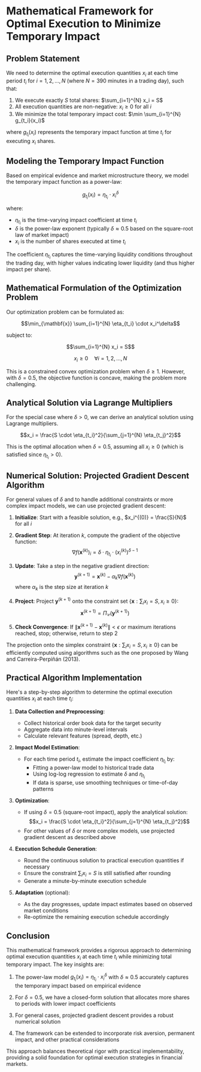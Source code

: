 # Mathematical Framework for Optimal Execution to Minimize Temporary Impact

## Problem Statement

We need to determine the optimal execution quantities $x_i$ at each time period $t_i$ for $i = 1, 2, \ldots, N$ (where $N = 390$ minutes in a trading day), such that:
1. We execute exactly $S$ total shares: $\sum_{i=1}^{N} x_i = S$
2. All execution quantities are non-negative: $x_i \geq 0$ for all $i$
3. We minimize the total temporary impact cost: $\min \sum_{i=1}^{N} g_{t_i}(x_i)$

where $g_{t_i}(x_i)$ represents the temporary impact function at time $t_i$ for executing $x_i$ shares.

## Modeling the Temporary Impact Function

Based on empirical evidence and market microstructure theory, we model the temporary impact function as a power-law:

$$g_{t_i}(x_i) = \eta_{t_i} \cdot x_i^\delta$$

where:
- $\eta_{t_i}$ is the time-varying impact coefficient at time $t_i$
- $\delta$ is the power-law exponent (typically $\delta \approx 0.5$ based on the square-root law of market impact)
- $x_i$ is the number of shares executed at time $t_i$

The coefficient $\eta_{t_i}$ captures the time-varying liquidity conditions throughout the trading day, with higher values indicating lower liquidity (and thus higher impact per share).

## Mathematical Formulation of the Optimization Problem

Our optimization problem can be formulated as:

$$\min_{\mathbf{x}} \sum_{i=1}^{N} \eta_{t_i} \cdot x_i^\delta$$

subject to:

$$\sum_{i=1}^{N} x_i = S$$

$$x_i \geq 0 \quad \forall i = 1, 2, \ldots, N$$

This is a constrained convex optimization problem when $\delta \geq 1$. However, with $\delta = 0.5$, the objective function is concave, making the problem more challenging.

## Analytical Solution via Lagrange Multipliers

For the special case where $\delta > 0$, we can derive an analytical solution using Lagrange multipliers.

$$x_i = \frac{S \cdot \eta_{t_i}^2}{\sum_{j=1}^{N} \eta_{t_j}^2}$$

This is the optimal allocation when $\delta = 0.5$, assuming all $x_i \geq 0$ (which is satisfied since $\eta_{t_i} > 0$).


## Numerical Solution: Projected Gradient Descent Algorithm

For general values of $\delta$ and to handle additional constraints or more complex impact models, we can use projected gradient descent:

1. **Initialize**: Start with a feasible solution, e.g., $x_i^{(0)} = \frac{S}{N}$ for all $i$

2. **Gradient Step**: At iteration $k$, compute the gradient of the objective function:
   $$\nabla f(\mathbf{x}^{(k)})_i = \delta \cdot \eta_{t_i} \cdot (x_i^{(k)})^{\delta-1}$$

3. **Update**: Take a step in the negative gradient direction:
   $$\mathbf{y}^{(k+1)} = \mathbf{x}^{(k)} - \alpha_k \nabla f(\mathbf{x}^{(k)})$$
   where $\alpha_k$ is the step size at iteration $k$

4. **Project**: Project $\mathbf{y}^{(k+1)}$ onto the constraint set $\{\mathbf{x} : \sum_i x_i = S, x_i \geq 0\}$:
   $$\mathbf{x}^{(k+1)} = \Pi_{\mathcal{C}}(\mathbf{y}^{(k+1)})$$

5. **Check Convergence**: If $\|\mathbf{x}^{(k+1)} - \mathbf{x}^{(k)}\| < \epsilon$ or maximum iterations reached, stop; otherwise, return to step 2

The projection onto the simplex constraint $\{\mathbf{x} : \sum_i x_i = S, x_i \geq 0\}$ can be efficiently computed using algorithms such as the one proposed by Wang and Carreira-Perpiñán (2013).

## Practical Algorithm Implementation

Here's a step-by-step algorithm to determine the optimal execution quantities $x_i$ at each time $t_i$:

1. **Data Collection and Preprocessing**:
   - Collect historical order book data for the target security
   - Aggregate data into minute-level intervals
   - Calculate relevant features (spread, depth, etc.)

2. **Impact Model Estimation**:
   - For each time period $t_i$, estimate the impact coefficient $\eta_{t_i}$ by:
     - Fitting a power-law model to historical trade data
     - Using log-log regression to estimate $\delta$ and $\eta_{t_i}$
     - If data is sparse, use smoothing techniques or time-of-day patterns

3. **Optimization**:
   - If using $\delta = 0.5$ (square-root impact), apply the analytical solution:
     $$x_i = \frac{S \cdot \eta_{t_i}^2}{\sum_{j=1}^{N} \eta_{t_j}^2}$$
   - For other values of $\delta$ or more complex models, use projected gradient descent as described above

4. **Execution Schedule Generation**:
   - Round the continuous solution to practical execution quantities if necessary
   - Ensure the constraint $\sum_i x_i = S$ is still satisfied after rounding
   - Generate a minute-by-minute execution schedule

5. **Adaptation** (optional):
   - As the day progresses, update impact estimates based on observed market conditions
   - Re-optimize the remaining execution schedule accordingly

## Conclusion

This mathematical framework provides a rigorous approach to determining optimal execution quantities $x_i$ at each time $t_i$ while minimizing total temporary impact. The key insights are:

1. The power-law model $g_{t_i}(x_i) = \eta_{t_i} \cdot x_i^\delta$ with $\delta \approx 0.5$ accurately captures the temporary impact based on empirical evidence

2. For $\delta = 0.5$, we have a closed-form solution that allocates more shares to periods with lower impact coefficients

3. For general cases, projected gradient descent provides a robust numerical solution

4. The framework can be extended to incorporate risk aversion, permanent impact, and other practical considerations

This approach balances theoretical rigor with practical implementability, providing a solid foundation for optimal execution strategies in financial markets.

